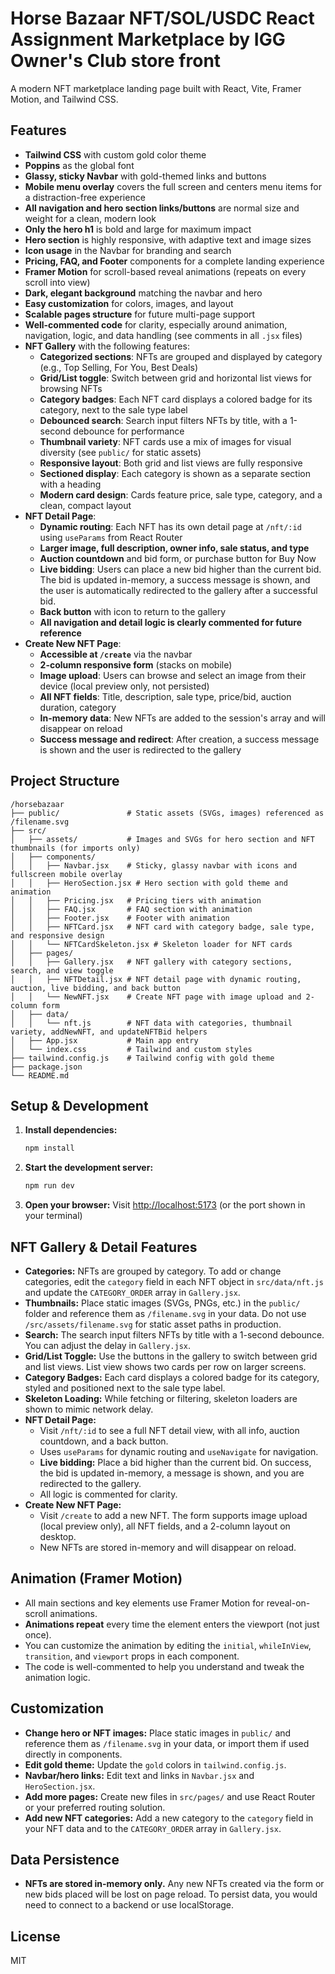 # Horse Bazaar NFT/SOL/USDC React Assignment Marketplace by IGG Owner's Club store front

A modern NFT marketplace landing page built with React, Vite, Framer Motion, and Tailwind CSS.

## Features

- **Tailwind CSS** with custom gold color theme
- **Poppins** as the global font
- **Glassy, sticky Navbar** with gold-themed links and buttons
- **Mobile menu overlay** covers the full screen and centers menu items for a distraction-free experience
- **All navigation and hero section links/buttons** are normal size and weight for a clean, modern look
- **Only the hero h1** is bold and large for maximum impact
- **Hero section** is highly responsive, with adaptive text and image sizes
- **Icon usage** in the Navbar for branding and search
- **Pricing, FAQ, and Footer** components for a complete landing experience
- **Framer Motion** for scroll-based reveal animations (repeats on every scroll into view)
- **Dark, elegant background** matching the navbar and hero
- **Easy customization** for colors, images, and layout
- **Scalable pages structure** for future multi-page support
- **Well-commented code** for clarity, especially around animation, navigation, logic, and data handling (see comments in all `.jsx` files)
- **NFT Gallery** with the following features:
  - **Categorized sections**: NFTs are grouped and displayed by category (e.g., Top Selling, For You, Best Deals)
  - **Grid/List toggle**: Switch between grid and horizontal list views for browsing NFTs
  - **Category badges**: Each NFT card displays a colored badge for its category, next to the sale type label
  - **Debounced search**: Search input filters NFTs by title, with a 1-second debounce for performance
  - **Thumbnail variety**: NFT cards use a mix of images for visual diversity (see `public/` for static assets)
  - **Responsive layout**: Both grid and list views are fully responsive
  - **Sectioned display**: Each category is shown as a separate section with a heading
  - **Modern card design**: Cards feature price, sale type, category, and a clean, compact layout
- **NFT Detail Page**:
  - **Dynamic routing**: Each NFT has its own detail page at `/nft/:id` using `useParams` from React Router
  - **Larger image, full description, owner info, sale status, and type**
  - **Auction countdown** and bid form, or purchase button for Buy Now
  - **Live bidding**: Users can place a new bid higher than the current bid. The bid is updated in-memory, a success message is shown, and the user is automatically redirected to the gallery after a successful bid.
  - **Back button** with icon to return to the gallery
  - **All navigation and detail logic is clearly commented for future reference**
- **Create New NFT Page**:
  - **Accessible at `/create`** via the navbar
  - **2-column responsive form** (stacks on mobile)
  - **Image upload**: Users can browse and select an image from their device (local preview only, not persisted)
  - **All NFT fields**: Title, description, sale type, price/bid, auction duration, category
  - **In-memory data**: New NFTs are added to the session's array and will disappear on reload
  - **Success message and redirect**: After creation, a success message is shown and the user is redirected to the gallery

## Project Structure

```
/horsebazaar
├── public/               # Static assets (SVGs, images) referenced as /filename.svg
├── src/
│   ├── assets/           # Images and SVGs for hero section and NFT thumbnails (for imports only)
│   ├── components/
│   │   ├── Navbar.jsx    # Sticky, glassy navbar with icons and fullscreen mobile overlay
│   │   ├── HeroSection.jsx # Hero section with gold theme and animation
│   │   ├── Pricing.jsx   # Pricing tiers with animation
│   │   ├── FAQ.jsx       # FAQ section with animation
│   │   ├── Footer.jsx    # Footer with animation
│   │   ├── NFTCard.jsx   # NFT card with category badge, sale type, and responsive design
│   │   └── NFTCardSkeleton.jsx # Skeleton loader for NFT cards
│   ├── pages/
│   │   ├── Gallery.jsx   # NFT gallery with category sections, search, and view toggle
│   │   ├── NFTDetail.jsx # NFT detail page with dynamic routing, auction, live bidding, and back button
│   │   └── NewNFT.jsx    # Create NFT page with image upload and 2-column form
│   ├── data/
│   │   └── nft.js        # NFT data with categories, thumbnail variety, addNewNFT, and updateNFTBid helpers
│   ├── App.jsx           # Main app entry
│   └── index.css         # Tailwind and custom styles
├── tailwind.config.js    # Tailwind config with gold theme
├── package.json
└── README.md
```

## Setup & Development

1. **Install dependencies:**
   ```sh
   npm install
   ```
2. **Start the development server:**
   ```sh
   npm run dev
   ```
3. **Open your browser:**
   Visit [http://localhost:5173](http://localhost:5173) (or the port shown in your terminal)

## NFT Gallery & Detail Features

- **Categories:** NFTs are grouped by category. To add or change categories, edit the `category` field in each NFT object in `src/data/nft.js` and update the `CATEGORY_ORDER` array in `Gallery.jsx`.
- **Thumbnails:** Place static images (SVGs, PNGs, etc.) in the `public/` folder and reference them as `/filename.svg` in your data. Do not use `/src/assets/filename.svg` for static asset paths in production.
- **Search:** The search input filters NFTs by title with a 1-second debounce. You can adjust the delay in `Gallery.jsx`.
- **Grid/List Toggle:** Use the buttons in the gallery to switch between grid and list views. List view shows two cards per row on larger screens.
- **Category Badges:** Each card displays a colored badge for its category, styled and positioned next to the sale type label.
- **Skeleton Loading:** While fetching or filtering, skeleton loaders are shown to mimic network delay.
- **NFT Detail Page:**
  - Visit `/nft/:id` to see a full NFT detail view, with all info, auction countdown, and a back button.
  - Uses `useParams` for dynamic routing and `useNavigate` for navigation.
  - **Live bidding:** Place a bid higher than the current bid. On success, the bid is updated in-memory, a message is shown, and you are redirected to the gallery.
  - All logic is commented for clarity.
- **Create New NFT Page:**
  - Visit `/create` to add a new NFT. The form supports image upload (local preview only), all NFT fields, and a 2-column layout on desktop.
  - New NFTs are stored in-memory and will disappear on reload.

## Animation (Framer Motion)

- All main sections and key elements use Framer Motion for reveal-on-scroll animations.
- **Animations repeat** every time the element enters the viewport (not just once).
- You can customize the animation by editing the `initial`, `whileInView`, `transition`, and `viewport` props in each component.
- The code is well-commented to help you understand and tweak the animation logic.

## Customization

- **Change hero or NFT images:** Place static images in `public/` and reference them as `/filename.svg` in your data, or import them if used directly in components.
- **Edit gold theme:** Update the `gold` colors in `tailwind.config.js`.
- **Navbar/hero links:** Edit text and links in `Navbar.jsx` and `HeroSection.jsx`.
- **Add more pages:** Create new files in `src/pages/` and use React Router or your preferred routing solution.
- **Add new NFT categories:** Add a new category to the `category` field in your NFT data and to the `CATEGORY_ORDER` array in `Gallery.jsx`.

## Data Persistence

- **NFTs are stored in-memory only.** Any new NFTs created via the form or new bids placed will be lost on page reload. To persist data, you would need to connect to a backend or use localStorage.

## License

MIT

